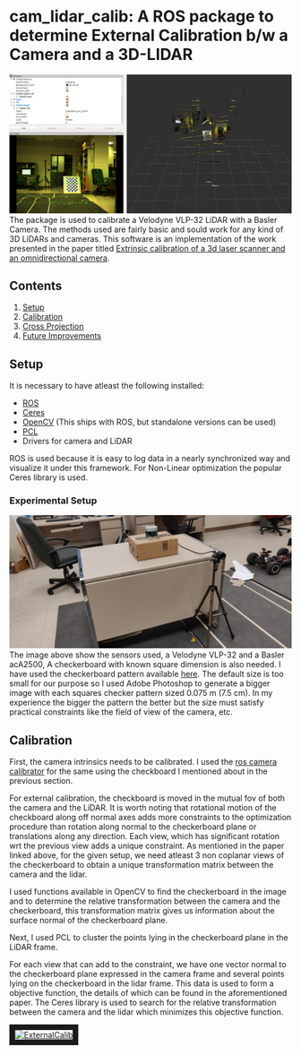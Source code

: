 # cam_lidar_calib: A ROS package to determine External Calibration b/w a Camera and a 3D-LIDAR
![alt text](images/coloredPointCloud.png "Colored Point Cloud Generated by the result of External Calibration")
The package is used to calibrate a Velodyne VLP-32 LiDAR with a Basler Camera. The methods used are fairly basic and sould work for any kind of 3D LiDARs and cameras. This software is an implementation of the work presented in the paper titled [Extrinsic calibration of a 3d laser scanner and an omnidirectional camera](http://robots.engin.umich.edu/publications/gpandey-2010a.pdf). 

## Contents
1. [Setup](#setup)
3. [Calibration](#Calibration)
4. [Cross Projection](#Cross-Projection)
5. [Future Improvements](#Future-Improvements)

## Setup
It is necessary to have atleast the following installed:
* [ROS](https://www.ros.org/)
* [Ceres](http://ceres-solver.org/)
* [OpenCV](https://opencv.org/) (This ships with ROS, but standalone versions can be used)
* [PCL](http://pointclouds.org/)
* Drivers for camera and LiDAR

ROS is used because it is easy to log data in a nearly synchronized way and visualize it under this framework. For Non-Linear optimization the popular Ceres library is used. 

### Experimental Setup
![alt-text](images/setup.jpg "Experimental Setup")
The image above show the sensors used, a Velodyne VLP-32 and a Basler acA2500, A checkerboard with known square dimension is also needed. I have used the checkerboard pattern available [here](https://docs.opencv.org/2.4.13.7/_downloads/pattern.png). The default size is too small for our purpose so I used Adobe Photoshop to generate a bigger image with each squares checker pattern sized 0.075 m (7.5 cm). In my experience the bigger the pattern the better but the size must satisfy practical constraints like the field of view of the camera, etc.

## Calibration
First, the camera intrinsics needs to be calibrated. I used the [ros camera calibrator](http://wiki.ros.org/camera_calibration) for the same using the checkboard I mentioned about in the previous section. 

For external calibration, the checkboard is moved in the mutual fov of both the camera and the LiDAR. It is worth noting that rotational motion of the checkboard along off normal axes adds more constraints to the optimization procedure than rotation along normal to the checkerboard plane or translations along any direction. Each view, which has significant rotation wrt the previous view adds a unique constraint. As mentioned in the paper linked above, for the given setup, we need atleast 3 non coplanar views of the checkerboard to obtain a unique transformation matrix between the camera and the lidar.

I used functions available in OpenCV to find the checkerboard in the image and to determine the relative transformation between the camera and the checkerboard, this transformation matrix gives us information about the surface normal of the checkerboard plane. 

Next, I used PCL to cluster the points lying in the checkerboard plane in the LiDAR frame. 

For each view that can add to the constraint, we have one vector normal to the checkerboard plane expressed in the camera frame and several points lying on the checkerboard in the lidar frame. This data is used to form a objective function, the details of which can be found in the aforementioned paper. The Ceres library is used to search for the relative transformation between the camera and the lidar which minimizes this objective function.


<a href="https://youtu.be/nYAhRjQ0G-U" target="_blank"><img src="https://youtu.be/nYAhRjQ0G-U/0.jpg" 
alt="ExternalCalib" width="240" height="180" border="10" /></a>

